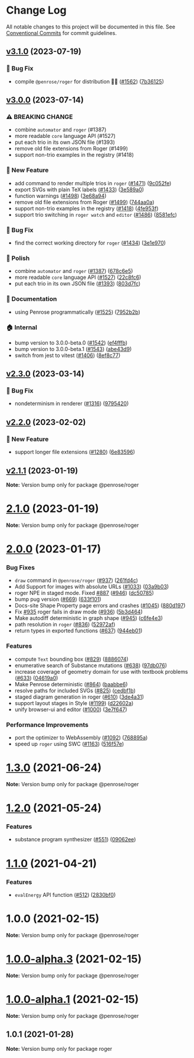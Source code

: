 # Change Log

All notable changes to this project will be documented in this file.
See [Conventional Commits](https://conventionalcommits.org) for commit guidelines.

## [v3.1.0](https://github.com/penrose/penrose/compare/v3.0.0...v3.1.0) (2023-07-19)

### :bug: Bug Fix

* compile `@penrose/roger` for distribution 💂‍♂️ ([#1562](https://github.com/penrose/penrose/issues/1562)) ([7b36125](https://github.com/penrose/penrose/commit/7b3612539bb104ea16edf01ad4884a919c3eac4a))


## [v3.0.0](https://github.com/penrose/penrose/compare/v2.3.0...v3.0.0) (2023-07-14)

### :warning: BREAKING CHANGE

- combine `automator` and `roger` (#1387)
- more readable `core` language API (#1527)
- put each trio in its own JSON file (#1393)
- remove old file extensions from Roger (#1499)
- support non-trio examples in the registry (#1418)

### :rocket: New Feature

- add command to render multiple trios in `roger` ([#1471](https://github.com/penrose/penrose/issues/1471)) ([9c052fe](https://github.com/penrose/penrose/commit/9c052feef479aa644b678fcf432721a5c2538845))
- export SVGs with plain TeX labels ([#1433](https://github.com/penrose/penrose/issues/1433)) ([3e589a0](https://github.com/penrose/penrose/commit/3e589a08fc1c5b46d4e9143655722058970219dc))
- function warnings ([#1498](https://github.com/penrose/penrose/issues/1498)) ([3e68a94](https://github.com/penrose/penrose/commit/3e68a94ab933a841d882ea26c26a58b5728629bf))
- remove old file extensions from Roger ([#1499](https://github.com/penrose/penrose/issues/1499)) ([744aa0a](https://github.com/penrose/penrose/commit/744aa0aca3c9175879711d1ad8d1f8199cf1028c))
- support non-trio examples in the registry ([#1418](https://github.com/penrose/penrose/issues/1418)) ([4fe953f](https://github.com/penrose/penrose/commit/4fe953fb26778e28debae7221de3f05ef30c4e2b))
- support trio switching in `roger watch` and `editor` ([#1486](https://github.com/penrose/penrose/issues/1486)) ([8581efc](https://github.com/penrose/penrose/commit/8581efc9cac3211ca6732e1d7f1d5d542aa4fbc3))

### :bug: Bug Fix

- find the correct working directory for `roger` ([#1434](https://github.com/penrose/penrose/issues/1434)) ([3e1e970](https://github.com/penrose/penrose/commit/3e1e970d6f0dec7020449a93aa369bd49adb4a3c))

### :nail_care: Polish

- combine `automator` and `roger` ([#1387](https://github.com/penrose/penrose/issues/1387)) ([678c6e5](https://github.com/penrose/penrose/commit/678c6e528d20d6cbbfd3a04f1fcad656e72bdc6e))
- more readable `core` language API ([#1527](https://github.com/penrose/penrose/issues/1527)) ([22c8fc6](https://github.com/penrose/penrose/commit/22c8fc68f225974a353df244832b3b1c90e5f0e0))
- put each trio in its own JSON file ([#1393](https://github.com/penrose/penrose/issues/1393)) ([803d7fc](https://github.com/penrose/penrose/commit/803d7fc20199262f833c2f60606ed1b778c92b72))

### :memo: Documentation

- using Penrose programmatically ([#1525](https://github.com/penrose/penrose/issues/1525)) ([7952b2b](https://github.com/penrose/penrose/commit/7952b2baa81fd4e5631135b707703cbc07646380))

### :house: Internal

- bump version to 3.0.0-beta.0 ([#1542](https://github.com/penrose/penrose/issues/1542)) ([ef4fffb](https://github.com/penrose/penrose/commit/ef4fffbf22e03fdd3af84c439163ff24bc5ccb41))
- bump version to 3.0.0-beta.1 ([#1543](https://github.com/penrose/penrose/issues/1543)) ([abe43d9](https://github.com/penrose/penrose/commit/abe43d9be98a719204b54cbf3abf4bbec9367d16))
- switch from jest to vitest ([#1406](https://github.com/penrose/penrose/issues/1406)) ([8ef8c77](https://github.com/penrose/penrose/commit/8ef8c778488b17eb0f02a62d1399e0b0337f5355))

## [v2.3.0](https://github.com/penrose/penrose/compare/v2.2.0...v2.3.0) (2023-03-14)

### :bug: Bug Fix

- nondeterminism in renderer ([#1316](https://github.com/penrose/penrose/issues/1316)) ([9795420](https://github.com/penrose/penrose/commit/97954202c60c2aab6a11af1694f652f8a3bb8e4d))

## [v2.2.0](https://github.com/penrose/penrose/compare/v2.1.1...v2.2.0) (2023-02-02)

### :rocket: New Feature

- support longer file extensions ([#1280](https://github.com/penrose/penrose/issues/1280)) ([6e83596](https://github.com/penrose/penrose/commit/6e835968280a784a91c4a2ca47a226516a3067d0))

## [v2.1.1](https://github.com/penrose/penrose/compare/v2.1.0...v2.1.1) (2023-01-19)

**Note:** Version bump only for package @penrose/roger

# [2.1.0](https://github.com/penrose/penrose/compare/v2.0.0...v2.1.0) (2023-01-19)

**Note:** Version bump only for package @penrose/roger

# [2.0.0](https://github.com/penrose/penrose/compare/v1.3.0...v2.0.0) (2023-01-17)

### Bug Fixes

- `draw` command in `@penrose/roger` ([#937](https://github.com/penrose/penrose/issues/937)) ([261fd4c](https://github.com/penrose/penrose/commit/261fd4cb12f342555572aa40cfc48ffee58dbbfd))
- Add Support for images with absolute URLs ([#1033](https://github.com/penrose/penrose/issues/1033)) ([03a9b03](https://github.com/penrose/penrose/commit/03a9b035b0ead1a28dd6980f58a6c42ceea165c5))
- roger NPE in staged mode. Fixed [#887](https://github.com/penrose/penrose/issues/887) ([#946](https://github.com/penrose/penrose/issues/946)) ([dc50785](https://github.com/penrose/penrose/commit/dc507855ac6d18fc7033c1df7f75efcc181e20c4))
- bump pug version ([#669](https://github.com/penrose/penrose/issues/669)) ([633f101](https://github.com/penrose/penrose/commit/633f101aa505edca938897afa536f0c2a1b61885))
- Docs-site Shape Property page errors and crashes ([#1045](https://github.com/penrose/penrose/issues/1045)) ([880d197](https://github.com/penrose/penrose/commit/880d197aa37290a43cccad9966f313f2d521b32f))
- Fix [#935](https://github.com/penrose/penrose/issues/935) roger fails in draw mode ([#936](https://github.com/penrose/penrose/issues/936)) ([5b3d464](https://github.com/penrose/penrose/commit/5b3d46459c95f9ed68c7f80e3f9219a6171c5008))
- Make autodiff deterministic in graph shape ([#945](https://github.com/penrose/penrose/issues/945)) ([c6fe4e3](https://github.com/penrose/penrose/commit/c6fe4e33cf148c6c85f887deb7466468376bba87))
- path resolution in `roger` ([#836](https://github.com/penrose/penrose/issues/836)) ([52972af](https://github.com/penrose/penrose/commit/52972af9550fdb4ca4e2ffc6f19f99a10e0a231a))
- return types in exported functions ([#637](https://github.com/penrose/penrose/issues/637)) ([944eb01](https://github.com/penrose/penrose/commit/944eb01ecf2dcd8b1b233c712921ec3fd6abe905))

### Features

- compute `Text` bounding box ([#829](https://github.com/penrose/penrose/issues/829)) ([8886074](https://github.com/penrose/penrose/commit/88860747560926c981459b1014f804babd343ed7))
- enumerative search of Substance mutations ([#638](https://github.com/penrose/penrose/issues/638)) ([97db076](https://github.com/penrose/penrose/commit/97db07673c16970216d56ec8af360639351361da))
- increase coverage of geometry domain for use with textbook problems ([#633](https://github.com/penrose/penrose/issues/633)) ([04619a0](https://github.com/penrose/penrose/commit/04619a0eda32a3ad3627603120daa83ed5d4b2dd))
- Make Penrose deterministic ([#864](https://github.com/penrose/penrose/issues/864)) ([baabbe6](https://github.com/penrose/penrose/commit/baabbe63cfee662eb1f97a0782ca3a1d609af4cd))
- resolve paths for included SVGs ([#825](https://github.com/penrose/penrose/issues/825)) ([cedbf1b](https://github.com/penrose/penrose/commit/cedbf1b0f219f013a0c825e08007a2edc3b2c3bc))
- staged diagram generation in roger ([#610](https://github.com/penrose/penrose/issues/610)) ([3de4a31](https://github.com/penrose/penrose/commit/3de4a31543ddac80ed24274fde66d9e84304daa1))
- support layout stages in Style ([#1199](https://github.com/penrose/penrose/issues/1199)) ([d22602a](https://github.com/penrose/penrose/commit/d22602a7f31ce48c0c00a984efec5fa3622e63eb))
- unify browser-ui and editor ([#1000](https://github.com/penrose/penrose/issues/1000)) ([3e7f647](https://github.com/penrose/penrose/commit/3e7f64729fb36ba7c735f0360dcc4f33fd04a49c))

### Performance Improvements

- port the optimizer to WebAssembly ([#1092](https://github.com/penrose/penrose/issues/1092)) ([768895a](https://github.com/penrose/penrose/commit/768895a3aac643095f0d139052fa8a139ce28cfb))
- speed up `roger` using SWC ([#1163](https://github.com/penrose/penrose/issues/1163)) ([516f57e](https://github.com/penrose/penrose/commit/516f57eeddba6110964623c0f88de24cef9d2ccd))

# [1.3.0](https://github.com/penrose/penrose/compare/v1.2.0...v1.3.0) (2021-06-24)

**Note:** Version bump only for package @penrose/roger

# [1.2.0](https://github.com/penrose/penrose/compare/v1.1.0...v1.2.0) (2021-05-24)

### Features

- substance program synthesizer ([#551](https://github.com/penrose/penrose/issues/551)) ([09062ee](https://github.com/penrose/penrose/commit/09062eee7bd027396905958cf009305fcc8aa6f6))

# [1.1.0](https://github.com/penrose/penrose/compare/v1.0.0...v1.1.0) (2021-04-21)

### Features

- `evalEnergy` API function ([#512](https://github.com/penrose/penrose/issues/512)) ([2830bf0](https://github.com/penrose/penrose/commit/2830bf0f30a69f53e4928cce0882747764ecaa6e))

# 1.0.0 (2021-02-15)

**Note:** Version bump only for package @penrose/roger

# [1.0.0-alpha.3](https://github.com/penrose/penrose/compare/v1.0.0-alpha.2...v1.0.0-alpha.3) (2021-02-15)

**Note:** Version bump only for package @penrose/roger

# [1.0.0-alpha.1](https://github.com/penrose/penrose/compare/v1.0.0-alpha.0...v1.0.0-alpha.1) (2021-02-15)

**Note:** Version bump only for package @penrose/roger

## 1.0.1 (2021-01-28)

**Note:** Version bump only for package roger
